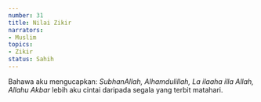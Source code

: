 ```yaml
---
number: 31
title: Nilai Zikir
narrators:
- Muslim
topics:
- Zikir
status: Sahih
---
```


Bahawa aku mengucapkan: *SubhanAllah, Alhamdulillah, La ilaaha illa Allah, Allahu Akbar* lebih aku cintai daripada segala yang terbit matahari.
